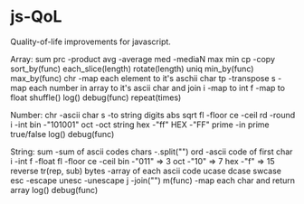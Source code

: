 # js-QoL
Quality-of-life improvements for javascript.

Array:
sum
prc -product
avg -average
med -mediaN
max
min
cp -copy
sort_by(func)
each_slice(length)
rotate(length)
uniq
min_by(func)
max_by(func)
chr -map each element to it's aschii char
tp -transpose
s -map each number in array to it's ascii char and join
i -map to int
f -map to float
shuffle()
log()
debug(func)
repeat(times)

Number:
chr -ascii char
s -to string
digits
abs
sqrt
fl -floor
ce -ceil
rd -round
i -int
bin -"101001"
oct -oct string
hex -"ff"
HEX -"FF"
prime -in prime true/false
log()
debug(func)

String:
sum -sum of ascii codes
chars -.split("")
ord -ascii code of first char
i -int
f -float
fl -floor
ce -ceil
bin -"011" => 3
oct -"10" => 7
hex -"f" => 15
reverse
tr(rep, sub)
bytes -array of each ascii code
ucase
dcase
swcase
esc -escape
unesc -unescape
j -join("")
m(func) -map each char and return array
log()
debug(func)
